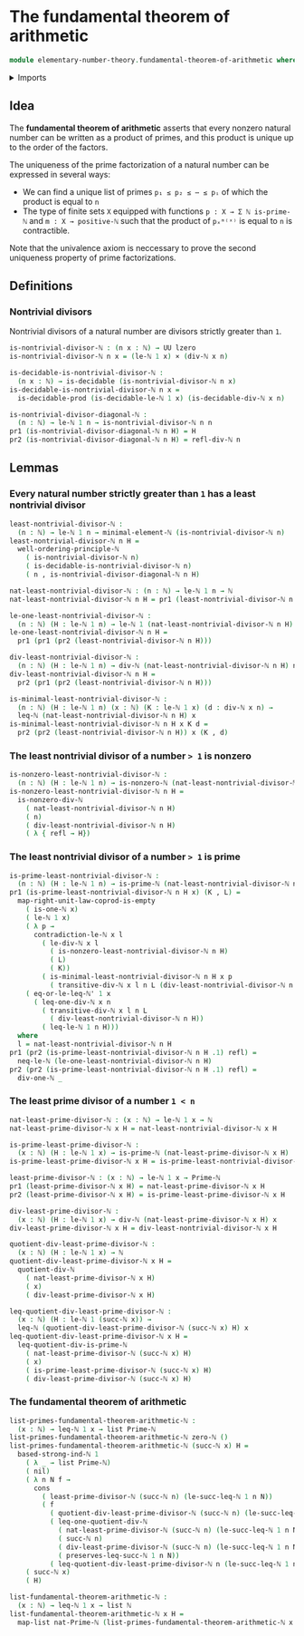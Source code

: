 # The fundamental theorem of arithmetic

```agda
module elementary-number-theory.fundamental-theorem-of-arithmetic where
```

<details><summary>Imports</summary>

```agda
open import elementary-number-theory.based-strong-induction-natural-numbers
open import elementary-number-theory.divisibility-natural-numbers
open import elementary-number-theory.inequality-natural-numbers
open import elementary-number-theory.modular-arithmetic-standard-finite-types
open import elementary-number-theory.natural-numbers
open import elementary-number-theory.prime-numbers
open import elementary-number-theory.strict-inequality-natural-numbers
open import elementary-number-theory.well-ordering-principle-natural-numbers

open import foundation.cartesian-product-types
open import foundation.decidable-types
open import foundation.dependent-pair-types
open import foundation.identity-types
open import foundation.type-arithmetic-empty-type
open import foundation.universe-levels

open import lists.functoriality-lists
open import lists.lists
```

</details>

## Idea

The **fundamental theorem of arithmetic** asserts that every nonzero natural
number can be written as a product of primes, and this product is unique up to
the order of the factors.

The uniqueness of the prime factorization of a natural number can be expressed
in several ways:

- We can find a unique list of primes `p₁ ≤ p₂ ≤ ⋯ ≤ pᵢ` of which the product is
  equal to `n`
- The type of finite sets `X` equipped with functions `p : X → Σ ℕ is-prime-ℕ`
  and `m : X → positive-ℕ` such that the product of `pₓᵐ⁽ˣ⁾` is equal to `n` is
  contractible.

Note that the univalence axiom is neccessary to prove the second uniqueness
property of prime factorizations.

## Definitions

### Nontrivial divisors

Nontrivial divisors of a natural number are divisors strictly greater than `1`.

```agda
is-nontrivial-divisor-ℕ : (n x : ℕ) → UU lzero
is-nontrivial-divisor-ℕ n x = (le-ℕ 1 x) × (div-ℕ x n)

is-decidable-is-nontrivial-divisor-ℕ :
  (n x : ℕ) → is-decidable (is-nontrivial-divisor-ℕ n x)
is-decidable-is-nontrivial-divisor-ℕ n x =
  is-decidable-prod (is-decidable-le-ℕ 1 x) (is-decidable-div-ℕ x n)

is-nontrivial-divisor-diagonal-ℕ :
  (n : ℕ) → le-ℕ 1 n → is-nontrivial-divisor-ℕ n n
pr1 (is-nontrivial-divisor-diagonal-ℕ n H) = H
pr2 (is-nontrivial-divisor-diagonal-ℕ n H) = refl-div-ℕ n
```

## Lemmas

### Every natural number strictly greater than `1` has a least nontrivial divisor

```agda
least-nontrivial-divisor-ℕ :
  (n : ℕ) → le-ℕ 1 n → minimal-element-ℕ (is-nontrivial-divisor-ℕ n)
least-nontrivial-divisor-ℕ n H =
  well-ordering-principle-ℕ
    ( is-nontrivial-divisor-ℕ n)
    ( is-decidable-is-nontrivial-divisor-ℕ n)
    ( n , is-nontrivial-divisor-diagonal-ℕ n H)

nat-least-nontrivial-divisor-ℕ : (n : ℕ) → le-ℕ 1 n → ℕ
nat-least-nontrivial-divisor-ℕ n H = pr1 (least-nontrivial-divisor-ℕ n H)

le-one-least-nontrivial-divisor-ℕ :
  (n : ℕ) (H : le-ℕ 1 n) → le-ℕ 1 (nat-least-nontrivial-divisor-ℕ n H)
le-one-least-nontrivial-divisor-ℕ n H =
  pr1 (pr1 (pr2 (least-nontrivial-divisor-ℕ n H)))

div-least-nontrivial-divisor-ℕ :
  (n : ℕ) (H : le-ℕ 1 n) → div-ℕ (nat-least-nontrivial-divisor-ℕ n H) n
div-least-nontrivial-divisor-ℕ n H =
  pr2 (pr1 (pr2 (least-nontrivial-divisor-ℕ n H)))

is-minimal-least-nontrivial-divisor-ℕ :
  (n : ℕ) (H : le-ℕ 1 n) (x : ℕ) (K : le-ℕ 1 x) (d : div-ℕ x n) →
  leq-ℕ (nat-least-nontrivial-divisor-ℕ n H) x
is-minimal-least-nontrivial-divisor-ℕ n H x K d =
  pr2 (pr2 (least-nontrivial-divisor-ℕ n H)) x (K , d)
```

### The least nontrivial divisor of a number `> 1` is nonzero

```agda
is-nonzero-least-nontrivial-divisor-ℕ :
  (n : ℕ) (H : le-ℕ 1 n) → is-nonzero-ℕ (nat-least-nontrivial-divisor-ℕ n H)
is-nonzero-least-nontrivial-divisor-ℕ n H =
  is-nonzero-div-ℕ
    ( nat-least-nontrivial-divisor-ℕ n H)
    ( n)
    ( div-least-nontrivial-divisor-ℕ n H)
    ( λ { refl → H})
```

### The least nontrivial divisor of a number `> 1` is prime

```agda
is-prime-least-nontrivial-divisor-ℕ :
  (n : ℕ) (H : le-ℕ 1 n) → is-prime-ℕ (nat-least-nontrivial-divisor-ℕ n H)
pr1 (is-prime-least-nontrivial-divisor-ℕ n H x) (K , L) =
  map-right-unit-law-coprod-is-empty
    ( is-one-ℕ x)
    ( le-ℕ 1 x)
    ( λ p →
      contradiction-le-ℕ x l
        ( le-div-ℕ x l
          ( is-nonzero-least-nontrivial-divisor-ℕ n H)
          ( L)
          ( K))
        ( is-minimal-least-nontrivial-divisor-ℕ n H x p
          ( transitive-div-ℕ x l n L (div-least-nontrivial-divisor-ℕ n H))))
    ( eq-or-le-leq-ℕ' 1 x
      ( leq-one-div-ℕ x n
        ( transitive-div-ℕ x l n L
          ( div-least-nontrivial-divisor-ℕ n H))
        ( leq-le-ℕ 1 n H)))
  where
  l = nat-least-nontrivial-divisor-ℕ n H
pr1 (pr2 (is-prime-least-nontrivial-divisor-ℕ n H .1) refl) =
  neq-le-ℕ (le-one-least-nontrivial-divisor-ℕ n H)
pr2 (pr2 (is-prime-least-nontrivial-divisor-ℕ n H .1) refl) =
  div-one-ℕ _
```

### The least prime divisor of a number `1 < n`

```agda
nat-least-prime-divisor-ℕ : (x : ℕ) → le-ℕ 1 x → ℕ
nat-least-prime-divisor-ℕ x H = nat-least-nontrivial-divisor-ℕ x H

is-prime-least-prime-divisor-ℕ :
  (x : ℕ) (H : le-ℕ 1 x) → is-prime-ℕ (nat-least-prime-divisor-ℕ x H)
is-prime-least-prime-divisor-ℕ x H = is-prime-least-nontrivial-divisor-ℕ x H

least-prime-divisor-ℕ : (x : ℕ) → le-ℕ 1 x → Prime-ℕ
pr1 (least-prime-divisor-ℕ x H) = nat-least-prime-divisor-ℕ x H
pr2 (least-prime-divisor-ℕ x H) = is-prime-least-prime-divisor-ℕ x H

div-least-prime-divisor-ℕ :
  (x : ℕ) (H : le-ℕ 1 x) → div-ℕ (nat-least-prime-divisor-ℕ x H) x
div-least-prime-divisor-ℕ x H = div-least-nontrivial-divisor-ℕ x H

quotient-div-least-prime-divisor-ℕ :
  (x : ℕ) (H : le-ℕ 1 x) → ℕ
quotient-div-least-prime-divisor-ℕ x H =
  quotient-div-ℕ
    ( nat-least-prime-divisor-ℕ x H)
    ( x)
    ( div-least-prime-divisor-ℕ x H)

leq-quotient-div-least-prime-divisor-ℕ :
  (x : ℕ) (H : le-ℕ 1 (succ-ℕ x)) →
  leq-ℕ (quotient-div-least-prime-divisor-ℕ (succ-ℕ x) H) x
leq-quotient-div-least-prime-divisor-ℕ x H =
  leq-quotient-div-is-prime-ℕ
    ( nat-least-prime-divisor-ℕ (succ-ℕ x) H)
    ( x)
    ( is-prime-least-prime-divisor-ℕ (succ-ℕ x) H)
    ( div-least-prime-divisor-ℕ (succ-ℕ x) H)
```

### The fundamental theorem of arithmetic

```agda
list-primes-fundamental-theorem-arithmetic-ℕ :
  (x : ℕ) → leq-ℕ 1 x → list Prime-ℕ
list-primes-fundamental-theorem-arithmetic-ℕ zero-ℕ ()
list-primes-fundamental-theorem-arithmetic-ℕ (succ-ℕ x) H =
  based-strong-ind-ℕ 1
    ( λ _ → list Prime-ℕ)
    ( nil)
    ( λ n N f →
      cons
        ( least-prime-divisor-ℕ (succ-ℕ n) (le-succ-leq-ℕ 1 n N))
        ( f
          ( quotient-div-least-prime-divisor-ℕ (succ-ℕ n) (le-succ-leq-ℕ 1 n N))
          ( leq-one-quotient-div-ℕ
            ( nat-least-prime-divisor-ℕ (succ-ℕ n) (le-succ-leq-ℕ 1 n N))
            ( succ-ℕ n)
            ( div-least-prime-divisor-ℕ (succ-ℕ n) (le-succ-leq-ℕ 1 n N))
            ( preserves-leq-succ-ℕ 1 n N))
          ( leq-quotient-div-least-prime-divisor-ℕ n (le-succ-leq-ℕ 1 n N))))
    ( succ-ℕ x)
    ( H)

list-fundamental-theorem-arithmetic-ℕ :
  (x : ℕ) → leq-ℕ 1 x → list ℕ
list-fundamental-theorem-arithmetic-ℕ x H =
  map-list nat-Prime-ℕ (list-primes-fundamental-theorem-arithmetic-ℕ x H)
```
